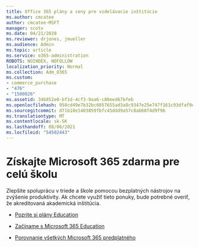 ```yaml
---
title: Office 365 plány a ceny pre vzdelávacie inštitúcie
ms.author: cmcatee
author: cmcatee-MSFT
manager: scotv
ms.date: 04/21/2020
ms.reviewer: drjones, jmueller
ms.audience: Admin
ms.topic: article
ms.service: o365-administration
ROBOTS: NOINDEX, NOFOLLOW
localization_priority: Normal
ms.collection: Adm_O365
ms.custom:
- commerce_purchase
- "476"
- "1500026"
ms.assetid: 34b852e0-bf1d-4cf3-9aa6-c80eed67bfeb
ms.openlocfilehash: 958cd49e7b32bc6057655ad3a8c9347e25e747f161c93dfaf9e8e361d04f4fcc
ms.sourcegitcommit: d71b18e1403859fbfc45ddd9a57c8ab68f4d9f96
ms.translationtype: MT
ms.contentlocale: sk-SK
ms.lasthandoff: 08/06/2021
ms.locfileid: "54502443"
---
```

# <a name="get-microsoft-365-free-for-your-entire-school"></a>Získajte Microsoft 365 zdarma pre celú školu

Zlepšite spoluprácu v triede a škole pomocou bezplatných nástrojov na zvýšenie produktivity. Ak chcete využiť tieto ponuky, bude potrebné overiť, že akreditovaná akademická inštitúcia.
  
- [Pozrite si plány Education](https://products.office.com/academic/compare-office-365-education-plans)

- [Začíname s Microsoft 365 Education](https://support.office.com/article/get-started-with-office-365-education-ab02abe5-a1ee-458c-b749-5b44416ccf14?wt.mc_id=o365_portal_mmaven&ui=en-US&rs=en-US&ad=US)

- [Porovnanie všetkých Microsoft 365 predplatného](https://products.office.com/business/compare-more-office-365-for-business-plans)